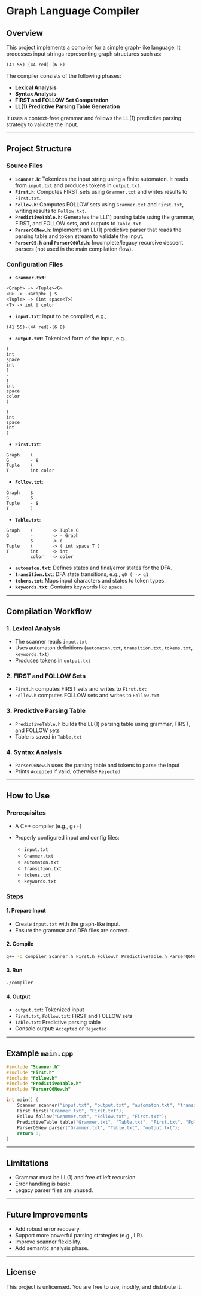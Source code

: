 # Graph Language Compiler

## Overview

This project implements a compiler for a simple graph-like language. It processes input strings representing graph structures such as:

```
(41 55)-(44 red)-(6 8)
```

The compiler consists of the following phases:

* **Lexical Analysis**
* **Syntax Analysis**
* **FIRST and FOLLOW Set Computation**
* **LL(1) Predictive Parsing Table Generation**

It uses a context-free grammar and follows the LL(1) predictive parsing strategy to validate the input.

---

## Project Structure

### Source Files

* **`Scanner.h`**: Tokenizes the input string using a finite automaton. It reads from `input.txt` and produces tokens in `output.txt`.
* **`First.h`**: Computes FIRST sets using `Grammer.txt` and writes results to `First.txt`.
* **`Follow.h`**: Computes FOLLOW sets using `Grammer.txt` and `First.txt`, writing results to `Follow.txt`.
* **`PredictiveTable.h`**: Generates the LL(1) parsing table using the grammar, FIRST, and FOLLOW sets, and outputs to `Table.txt`.
* **`ParserQ6New.h`**: Implements an LL(1) predictive parser that reads the parsing table and token stream to validate the input.
* **`ParserQ5.h` and `ParserQ6Old.h`**: Incomplete/legacy recursive descent parsers (not used in the main compilation flow).

### Configuration Files

* **`Grammer.txt`**:

```txt
<Graph> -> <Tuple><G>
<G> -> -<Graph> | $
<Tuple> -> (int space<T>)
<T> -> int | color
```

* **`input.txt`**: Input to be compiled, e.g.,

```
(41 55)-(44 red)-(6 8)
```

* **`output.txt`**: Tokenized form of the input, e.g.,

```
(
int
space
int
)
-
(
int
space
color
)
-
(
int
space
int
)
```

* **`First.txt`**:

```
Graph    (
G        - $
Tuple    (
T        int color
```

* **`Follow.txt`**:

```
Graph    $
G        $
Tuple    - $
T        )
```

* **`Table.txt`**:

```
Graph    (       -> Tuple G
G        -       -> - Graph
         $       -> ε
Tuple    (       -> ( int space T )
T        int     -> int
         color   -> color
```

* **`automaton.txt`**: Defines states and final/error states for the DFA.
* **`transition.txt`**: DFA state transitions, e.g., `q0 ( -> q1`
* **`tokens.txt`**: Maps input characters and states to token types.
* **`keywords.txt`**: Contains keywords like `space`.

---

## Compilation Workflow

### 1. Lexical Analysis

* The scanner reads `input.txt`
* Uses automaton definitions (`automaton.txt`, `transition.txt`, `tokens.txt`, `keywords.txt`)
* Produces tokens in `output.txt`

### 2. FIRST and FOLLOW Sets

* `First.h` computes FIRST sets and writes to `First.txt`
* `Follow.h` computes FOLLOW sets and writes to `Follow.txt`

### 3. Predictive Parsing Table

* `PredictiveTable.h` builds the LL(1) parsing table using grammar, FIRST, and FOLLOW sets
* Table is saved in `Table.txt`

### 4. Syntax Analysis

* `ParserQ6New.h` uses the parsing table and tokens to parse the input
* Prints `Accepted` if valid, otherwise `Rejected`

---

## How to Use

### Prerequisites

* A C++ compiler (e.g., g++)
* Properly configured input and config files:

  * `input.txt`
  * `Grammer.txt`
  * `automaton.txt`
  * `transition.txt`
  * `tokens.txt`
  * `keywords.txt`

### Steps

#### 1. Prepare Input

* Create `input.txt` with the graph-like input.
* Ensure the grammar and DFA files are correct.

#### 2. Compile

```bash
g++ -o compiler Scanner.h First.h Follow.h PredictiveTable.h ParserQ6New.h main.cpp
```

#### 3. Run

```bash
./compiler
```

#### 4. Output

* `output.txt`: Tokenized input
* `First.txt`, `Follow.txt`: FIRST and FOLLOW sets
* `Table.txt`: Predictive parsing table
* Console output: `Accepted` or `Rejected`

---

## Example `main.cpp`

```cpp
#include "Scanner.h"
#include "First.h"
#include "Follow.h"
#include "PredictiveTable.h"
#include "ParserQ6New.h"

int main() {
    Scanner scanner("input.txt", "output.txt", "automaton.txt", "transition.txt", "tokens.txt", "keywords.txt");
    First first("Grammer.txt", "First.txt");
    Follow follow("Grammer.txt", "Follow.txt", "First.txt");
    PredictiveTable table("Grammer.txt", "Table.txt", "First.txt", "Follow.txt");
    ParserQ6New parser("Grammer.txt", "Table.txt", "output.txt");
    return 0;
}
```

---

## Limitations

* Grammar must be LL(1) and free of left recursion.
* Error handling is basic.
* Legacy parser files are unused.

---

## Future Improvements

* Add robust error recovery.
* Support more powerful parsing strategies (e.g., LR).
* Improve scanner flexibility.
* Add semantic analysis phase.

---

## License

This project is unlicensed. You are free to use, modify, and distribute it.
